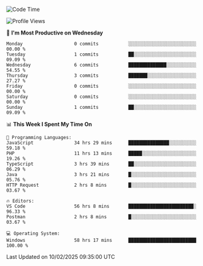 <!--START_SECTION:waka-->
![Code Time](http://img.shields.io/badge/Code%20Time-4%2C057%20hrs-blue)

![Profile Views](http://img.shields.io/badge/Profile%20Views-0-blue)

📅 **I'm Most Productive on Wednesday** 

```text
Monday                   0 commits           ░░░░░░░░░░░░░░░░░░░░░░░░░   00.00 % 
Tuesday                  1 commits           ██░░░░░░░░░░░░░░░░░░░░░░░   09.09 % 
Wednesday                6 commits           ██████████████░░░░░░░░░░░   54.55 % 
Thursday                 3 commits           ███████░░░░░░░░░░░░░░░░░░   27.27 % 
Friday                   0 commits           ░░░░░░░░░░░░░░░░░░░░░░░░░   00.00 % 
Saturday                 0 commits           ░░░░░░░░░░░░░░░░░░░░░░░░░   00.00 % 
Sunday                   1 commits           ██░░░░░░░░░░░░░░░░░░░░░░░   09.09 % 
```


📊 **This Week I Spent My Time On** 

```text
💬 Programming Languages: 
JavaScript               34 hrs 29 mins      ███████████████░░░░░░░░░░   59.18 % 
PHP                      11 hrs 13 mins      █████░░░░░░░░░░░░░░░░░░░░   19.26 % 
TypeScript               3 hrs 39 mins       ██░░░░░░░░░░░░░░░░░░░░░░░   06.29 % 
Java                     3 hrs 21 mins       █░░░░░░░░░░░░░░░░░░░░░░░░   05.76 % 
HTTP Request             2 hrs 8 mins        █░░░░░░░░░░░░░░░░░░░░░░░░   03.67 % 

🔥 Editors: 
VS Code                  56 hrs 8 mins       ████████████████████████░   96.33 % 
Postman                  2 hrs 8 mins        █░░░░░░░░░░░░░░░░░░░░░░░░   03.67 % 

💻 Operating System: 
Windows                  58 hrs 17 mins      █████████████████████████   100.00 % 
```


 Last Updated on 10/02/2025 09:35:00 UTC
<!--END_SECTION:waka-->
